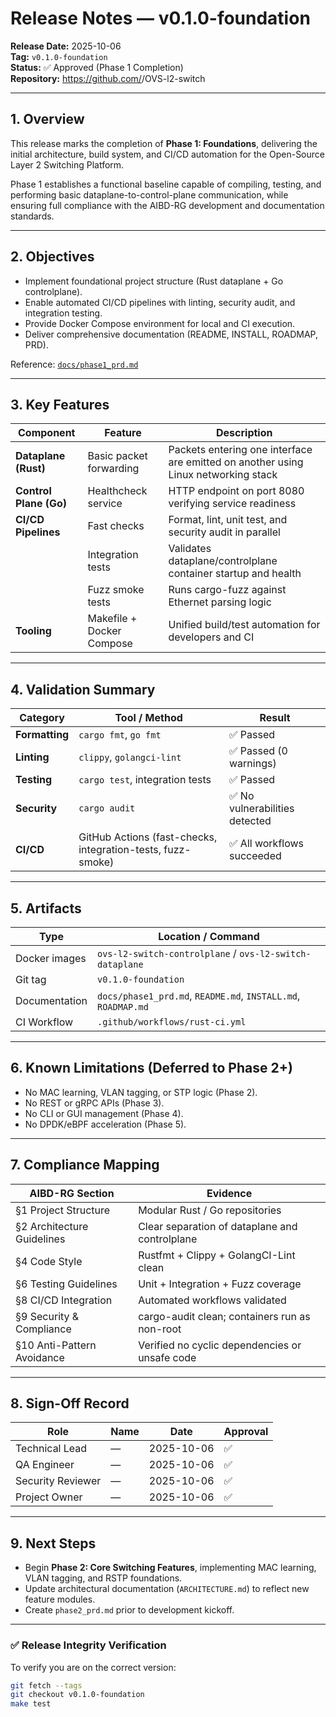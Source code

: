 # Release Notes — v0.1.0-foundation

**Release Date:** 2025-10-06  
**Tag:** `v0.1.0-foundation`  
**Status:** ✅ Approved (Phase 1 Completion)  
**Repository:** https://github.com/<your-org>/OVS-l2-switch  

---

## 1. Overview

This release marks the completion of **Phase 1: Foundations**, delivering the initial architecture, build system, and CI/CD automation for the Open-Source Layer 2 Switching Platform.  

Phase 1 establishes a functional baseline capable of compiling, testing, and performing basic dataplane-to-control-plane communication, while ensuring full compliance with the AIBD-RG development and documentation standards.

---

## 2. Objectives

- Implement foundational project structure (Rust dataplane + Go controlplane).  
- Enable automated CI/CD pipelines with linting, security audit, and integration testing.  
- Provide Docker Compose environment for local and CI execution.  
- Deliver comprehensive documentation (README, INSTALL, ROADMAP, PRD).  

Reference: [`docs/phase1_prd.md`](../phase1_prd.md)

---

## 3. Key Features

| Component | Feature | Description |
|------------|----------|-------------|
| **Dataplane (Rust)** | Basic packet forwarding | Packets entering one interface are emitted on another using Linux networking stack |
| **Control Plane (Go)** | Healthcheck service | HTTP endpoint on port 8080 verifying service readiness |
| **CI/CD Pipelines** | Fast checks | Format, lint, unit test, and security audit in parallel |
| | Integration tests | Validates dataplane/controlplane container startup and health |
| | Fuzz smoke tests | Runs cargo-fuzz against Ethernet parsing logic |
| **Tooling** | Makefile + Docker Compose | Unified build/test automation for developers and CI |

---

## 4. Validation Summary

| Category | Tool / Method | Result |
|-----------|----------------|--------|
| **Formatting** | `cargo fmt`, `go fmt` | ✅ Passed |
| **Linting** | `clippy`, `golangci-lint` | ✅ Passed (0 warnings) |
| **Testing** | `cargo test`, integration tests | ✅ Passed |
| **Security** | `cargo audit` | ✅ No vulnerabilities detected |
| **CI/CD** | GitHub Actions (fast-checks, integration-tests, fuzz-smoke) | ✅ All workflows succeeded |

---

## 5. Artifacts

| Type | Location / Command |
|------|--------------------|
| Docker images | `ovs-l2-switch-controlplane` / `ovs-l2-switch-dataplane` |
| Git tag | `v0.1.0-foundation` |
| Documentation | `docs/phase1_prd.md`, `README.md`, `INSTALL.md`, `ROADMAP.md` |
| CI Workflow | `.github/workflows/rust-ci.yml` |

---

## 6. Known Limitations (Deferred to Phase 2+)

- No MAC learning, VLAN tagging, or STP logic (Phase 2).  
- No REST or gRPC APIs (Phase 3).  
- No CLI or GUI management (Phase 4).  
- No DPDK/eBPF acceleration (Phase 5).  

---

## 7. Compliance Mapping

| AIBD-RG Section | Evidence |
|-----------------|-----------|
| §1 Project Structure | Modular Rust / Go repositories |
| §2 Architecture Guidelines | Clear separation of dataplane and controlplane |
| §4 Code Style | Rustfmt + Clippy + GolangCI-Lint clean |
| §6 Testing Guidelines | Unit + Integration + Fuzz coverage |
| §8 CI/CD Integration | Automated workflows validated |
| §9 Security & Compliance | cargo-audit clean; containers run as non-root |
| §10 Anti-Pattern Avoidance | Verified no cyclic dependencies or unsafe code |

---

## 8. Sign-Off Record

| Role | Name | Date | Approval |
|------|------|------|----------|
| Technical Lead | — | 2025-10-06 | ✅ |
| QA Engineer | — | 2025-10-06 | ✅ |
| Security Reviewer | — | 2025-10-06 | ✅ |
| Project Owner | — | 2025-10-06 | ✅ |

---

## 9. Next Steps

- Begin **Phase 2: Core Switching Features**, implementing MAC learning, VLAN tagging, and RSTP foundations.  
- Update architectural documentation (`ARCHITECTURE.md`) to reflect new feature modules.  
- Create `phase2_prd.md` prior to development kickoff.

---

### ✅ Release Integrity Verification

To verify you are on the correct version:

```bash
git fetch --tags
git checkout v0.1.0-foundation
make test
